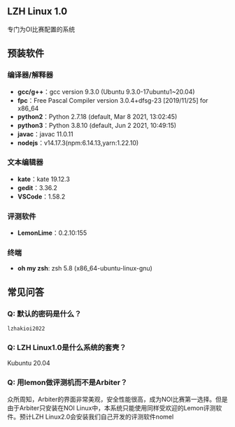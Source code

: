 ## LZH Linux 1.0

专门为OI比赛配置的系统

## 预装软件

### 编译器/解释器

- **gcc/g++**：gcc version 9.3.0 (Ubuntu 9.3.0-17ubuntu1~20.04) 
- **fpc**：Free Pascal Compiler version 3.0.4+dfsg-23 [2019/11/25] for x86_64
- **python2**：Python 2.7.18 (default, Mar  8 2021, 13:02:45) 
- **python3**：Python 3.8.10 (default, Jun  2 2021, 10:49:15) 
- **javac**：javac 11.0.11
- **nodejs**：v14.17.3(npm:6.14.13,yarn:1.22.10)

### 文本编辑器

- **kate**：kate 19.12.3
- **gedit**：3.36.2
- **VSCode**：1.58.2

### 评测软件

- **LemonLime**：0.2.10:155

### 终端

- **oh my zsh**: zsh 5.8 (x86_64-ubuntu-linux-gnu)

## 常见问答

### Q: 默认的密码是什么？

`lzhakioi2022`

### Q: LZH Linux1.0是什么系统的套壳？

Kubuntu 20.04

### Q: 用lemon做评测机而不是Arbiter？

众所周知，Arbiter的界面非常美观，安全性能很高，成为NOI比赛第一选择。但是由于Arbiter只安装在NOI Linux中，本系统只能使用同样受欢迎的Lemon评测软件。预计LZH Linux2.0会安装我们自己开发的评测软件nomel
